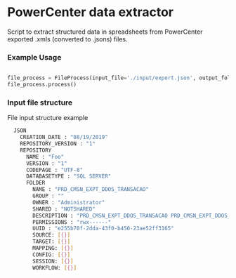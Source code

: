 # PowerCenter data extractor

Script to extract structured data in spreadsheets from PowerCenter exported .xmls (converted to .jsons) files.


### Example Usage

```python

file_process = FileProcess(input_file='./input/export.json', output_folder='./output/')
file_process.process()

```
### Input file structure

File input structure example

```sh
  JSON
    CREATION_DATE : "08/19/2019"
    REPOSITORY_VERSION : "1"
    REPOSITORY
      NAME : "Foo"
      VERSION : "1"
      CODEPAGE : "UTF-8"
      DATABASETYPE : "SQL SERVER"
      FOLDER
        NAME : "PRD_CMSN_EXPT_DDOS_TRANSACAO"
        GROUP : ""
        OWNER : "Administrator"
        SHARED : "NOTSHARED"
        DESCRIPTION : "PRD_CMSN_EXPT_DDOS_TRANSACAO PRD_CMSN_EXPT_DDOS_CADASTRO PRD_CMSN_EXPT_DDOS_PRODUTO"
        PERMISSIONS : "rwx------"
        UUID : "e255b70f-2dda-43f0-b450-23ae52ff3165"
        SOURCE: [{}]
        TARGET: [{}]
        MAPPING: [{}]
        CONFIG: [{}]
        SESSION: [{}]
        WORKFLOW: [{}]
```
